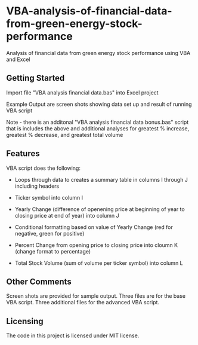 # VBA-analysis-of-financial-data-from-green-energy-stock-performance
Analysis of financial data from green energy stock performance using VBA and Excel


## Getting Started

Import file "VBA analysis financial data.bas" into Excel project

Example Output are screen shots showing data set up and result of running VBA script


Note - there is an additonal "VBA analysis financial data bonus.bas" script that is includes the above and additional analyses for greatest % increase, greatest % decrease, and greatest total volume

## Features

VBA script does the following:

- Loops through data to creates a summary table in columns I through J including headers

- Ticker symbol into column I

- Yearly Change (difference of openening price at beginning of year to closing price at end of year) into column J

- Conditional formatting based on value of Yearly Change (red for negative, green for positive)

- Percent Change from opening price to closing price into cloumn K (change format to percentage)

- Total Stock Volume (sum of volume per ticker symbol) into column L


## Other Comments

Screen shots are provided for sample output. Three files are for the base VBA script. Three additional files for the advanced VBA script.

## Licensing

The code in this project is licensed under MIT license.
